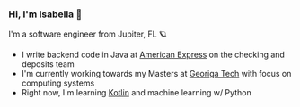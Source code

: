 ### Hi, I'm Isabella 💫

I'm a software engineer from Jupiter, FL 🪐


- I write backend code in Java at [American Express](https://www.americanexpress.com/) on the checking and deposits team
- I'm currently working towards my Masters at [Georiga Tech](https://omscs.gatech.edu/) with focus on computing systems
- Right now, I'm learning [Kotlin](https://kotlinlang.org/) and machine learning w/ Python

